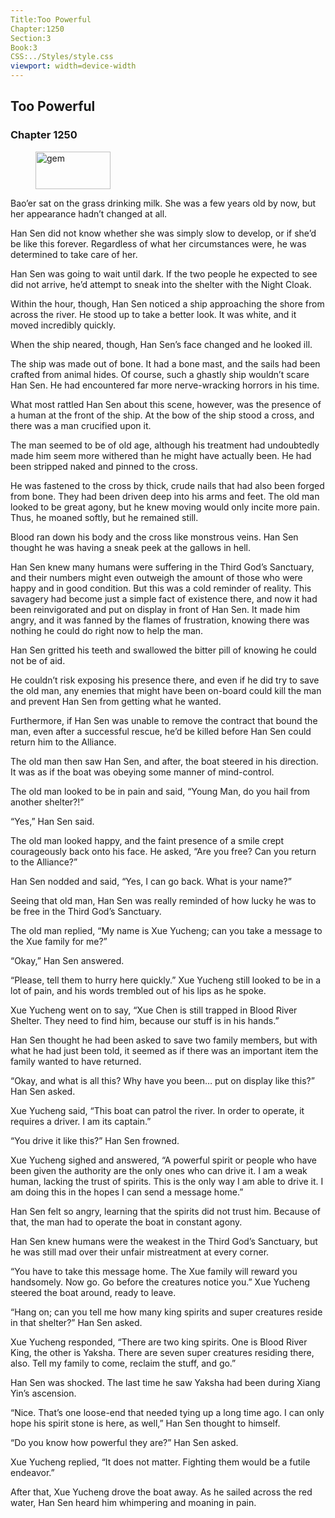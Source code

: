 ```yaml
---
Title:Too Powerful 
Chapter:1250 
Section:3 
Book:3 
CSS:../Styles/style.css 
viewport: width=device-width
---
```

  
## Too Powerful
### Chapter 1250
  
<figure>
	<img src="../Images/gem.gif" alt="gem" id="gem" width="120" height="60" />
</figure>
  

  
Bao’er sat on the grass drinking milk. She was a few years old by now, but her appearance hadn’t changed at all.

Han Sen did not know whether she was simply slow to develop, or if she’d be like this forever. Regardless of what her circumstances were, he was determined to take care of her.

Han Sen was going to wait until dark. If the two people he expected to see did not arrive, he’d attempt to sneak into the shelter with the Night Cloak.

Within the hour, though, Han Sen noticed a ship approaching the shore from across the river. He stood up to take a better look. It was white, and it moved incredibly quickly.

When the ship neared, though, Han Sen’s face changed and he looked ill.

The ship was made out of bone. It had a bone mast, and the sails had been crafted from animal hides. Of course, such a ghastly ship wouldn’t scare Han Sen. He had encountered far more nerve-wracking horrors in his time.

What most rattled Han Sen about this scene, however, was the presence of a human at the front of the ship. At the bow of the ship stood a cross, and there was a man crucified upon it.

The man seemed to be of old age, although his treatment had undoubtedly made him seem more withered than he might have actually been. He had been stripped naked and pinned to the cross.

He was fastened to the cross by thick, crude nails that had also been forged from bone. They had been driven deep into his arms and feet. The old man looked to be great agony, but he knew moving would only incite more pain. Thus, he moaned softly, but he remained still.

Blood ran down his body and the cross like monstrous veins. Han Sen thought he was having a sneak peek at the gallows in hell.

Han Sen knew many humans were suffering in the Third God’s Sanctuary, and their numbers might even outweigh the amount of those who were happy and in good condition. But this was a cold reminder of reality. This savagery had become just a simple fact of existence there, and now it had been reinvigorated and put on display in front of Han Sen. It made him angry, and it was fanned by the flames of frustration, knowing there was nothing he could do right now to help the man.

Han Sen gritted his teeth and swallowed the bitter pill of knowing he could not be of aid.

He couldn’t risk exposing his presence there, and even if he did try to save the old man, any enemies that might have been on-board could kill the man and prevent Han Sen from getting what he wanted.

Furthermore, if Han Sen was unable to remove the contract that bound the man, even after a successful rescue, he’d be killed before Han Sen could return him to the Alliance.

The old man then saw Han Sen, and after, the boat steered in his direction. It was as if the boat was obeying some manner of mind-control.

The old man looked to be in pain and said, “Young Man, do you hail from another shelter?!”

“Yes,” Han Sen said.

The old man looked happy, and the faint presence of a smile crept courageously back onto his face. He asked, “Are you free? Can you return to the Alliance?”

Han Sen nodded and said, “Yes, I can go back. What is your name?”

Seeing that old man, Han Sen was really reminded of how lucky he was to be free in the Third God’s Sanctuary.

The old man replied, “My name is Xue Yucheng; can you take a message to the Xue family for me?”

“Okay,” Han Sen answered.

“Please, tell them to hurry here quickly.” Xue Yucheng still looked to be in a lot of pain, and his words trembled out of his lips as he spoke.

Xue Yucheng went on to say, “Xue Chen is still trapped in Blood River Shelter. They need to find him, because our stuff is in his hands.”

Han Sen thought he had been asked to save two family members, but with what he had just been told, it seemed as if there was an important item the family wanted to have returned.

“Okay, and what is all this? Why have you been… put on display like this?” Han Sen asked.

Xue Yucheng said, “This boat can patrol the river. In order to operate, it requires a driver. I am its captain.”

“You drive it like this?” Han Sen frowned.

Xue Yucheng sighed and answered, “A powerful spirit or people who have been given the authority are the only ones who can drive it. I am a weak human, lacking the trust of spirits. This is the only way I am able to drive it. I am doing this in the hopes I can send a message home.”

Han Sen felt so angry, learning that the spirits did not trust him. Because of that, the man had to operate the boat in constant agony.

Han Sen knew humans were the weakest in the Third God’s Sanctuary, but he was still mad over their unfair mistreatment at every corner.

“You have to take this message home. The Xue family will reward you handsomely. Now go. Go before the creatures notice you.” Xue Yucheng steered the boat around, ready to leave.

“Hang on; can you tell me how many king spirits and super creatures reside in that shelter?” Han Sen asked.

Xue Yucheng responded, “There are two king spirits. One is Blood River King, the other is Yaksha. There are seven super creatures residing there, also. Tell my family to come, reclaim the stuff, and go.”

Han Sen was shocked. The last time he saw Yaksha had been during Xiang Yin’s ascension.

“Nice. That’s one loose-end that needed tying up a long time ago. I can only hope his spirit stone is here, as well,” Han Sen thought to himself.

“Do you know how powerful they are?” Han Sen asked.

Xue Yucheng replied, “It does not matter. Fighting them would be a futile endeavor.”

After that, Xue Yucheng drove the boat away. As he sailed across the red water, Han Sen heard him whimpering and moaning in pain.